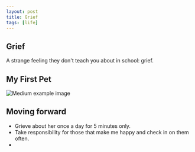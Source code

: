 ```yaml
---
layout: post
title: Grief
tags: [life]
---
```




## Grief <br>
A strange feeling they don't teach you about in school: grief. 

## My First Pet <br>
![Medium example image](https://github.com/stellaw1/stellaw1.github.io/blob/master/images/Hamu.JPG?raw=true "Medium example image")

## Moving forward <br>
- Grieve about her once a day for 5 minutes only. 
- Take responsibility for those that make me happy and check in on them often. 
- 
